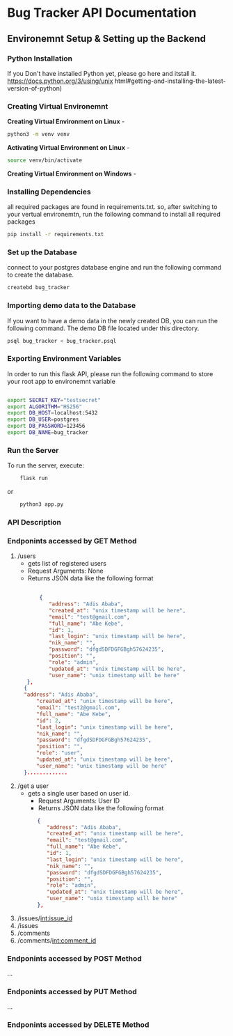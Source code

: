 # Bug Tracker API Documentation
## Environemnt Setup & Setting up the Backend
### Python Installation 
If you Don't have installed Python yet, please go here and itstall it. 
https://docs.python.org/3/using/unix html#getting-and-installing-the-latest-version-of-python)

### Creating Virtual Environemnt 
  **Creating Virtual Environment on Linux** - 
  ```bash
python3 -m venv venv
```
  **Activating Virtual Environment on Linux** - 
  ```bash
source venv/bin/activate
```
 **Creating Virtual Environment on Windows** - 

### Installing Dependencies
  all required packages are found in requirements.txt. so, after switching to your vertual environemtn, run the following command to install all required packages 

  ```bash
  pip install -r requirements.txt
  ```
### Set up the Database
connect to your postgres database engine and run the following command to create the database.

```bash
createbd bug_tracker
```
### Importing demo data to the Database
If you want to have a demo data in the newly created DB, you can run the following command. The demo DB file located under this directory. 

```bash
psql bug_tracker < bug_tracker.psql
```
### Exporting Environment Variables 
In order to run this flask API, please run the following command to store your root app to environemnt variable 
```bash

export SECRET_KEY="testsecret"
export ALGORITHM="HS256"
export DB_HOST=localhost:5432
export DB_USER=postgres
export DB_PASSWORD=123456
export DB_NAME=bug_tracker
```
### Run the Server

To run the server, execute:

```bash
    flask run
```
or 
```bash
    python3 app.py
```
### API Description 
### Endponints accessed by GET Method 
  1.  /users
      - gets list of registered users
      - Request Arguments: None
      - Returns JSON data like the following format 
      ```json
              
             {
                "address": "Adis Ababa",
                "created_at": "unix timestamp will be here",
                "email": "test@gmail.com",
                "full_name": "Abe Kebe",
                "id": 1,
                "last_login": "unix timestamp will be here",
                "nik_name": "",
                "password": "dfgdSDFDGFGBgh57624235",
                "position": "",
                "role": "admin",
                "updated_at": "unix timestamp will be here",
                "user_name": "unix timestamp will be here"
         },
        {
        "address": "Adis Ababa",
            "created_at": "unix timestamp will be here",
            "email": "test2@gmail.com",
            "full_name": "Abe Kebe",
            "id": 2,
            "last_login": "unix timestamp will be here",
            "nik_name": "",
            "password": "dfgdSDFDGFGBgh57624235",
            "position": "",
            "role": "user",
            "updated_at": "unix timestamp will be here",
            "user_name": "unix timestamp will be here"
        }.............

  2. /get a user
      - gets a single user based on user id. 
          - Request Arguments: User ID
          - Returns JSON data like the following format 
          ```json
             {
                "address": "Adis Ababa",
                "created_at": "unix timestamp will be here",
                "email": "test@gmail.com",
                "full_name": "Abe Kebe",
                "id": 1,
                "last_login": "unix timestamp will be here",
                "nik_name": "",
                "password": "dfgdSDFDGFGBgh57624235",
                "position": "",
                "role": "admin",
                "updated_at": "unix timestamp will be here",
                "user_name": "unix timestamp will be here"
             },
  3. /issues/<int:issue_id>
  4. /issues
  5. /comments
  6. /comments/<int:comment_id>
### Endponints accessed by POST Method 
 ...

### Endponints accessed by PUT Method 
...

### Endponints accessed by DELETE Method 